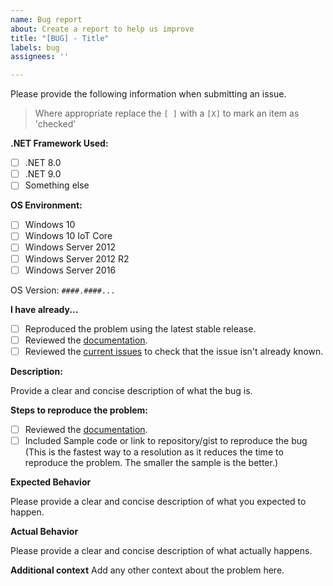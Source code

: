 ```yaml
---
name: Bug report
about: Create a report to help us improve
title: "[BUG] - Title"
labels: bug
assignees: ''

---
```


Please provide the following information when submitting an issue. 

> Where appropriate replace the `[ ]` with a `[X]` to mark an item as 'checked'

**.NET Framework Used:**

- [ ] .NET 8.0
- [ ] .NET 9.0
- [ ] Something else

**OS Environment:**

- [ ] Windows 10
- [ ] Windows 10 IoT Core
- [ ] Windows Server 2012
- [ ] Windows Server 2012 R2
- [ ] Windows Server 2016

OS Version: `####.####...`

**I have already...**

- [ ] Reproduced the problem using the latest stable release.
- [ ] Reviewed the [documentation](https://ubiquitydotnet.github.io/CommandLineParsing/).
- [ ] Reviewed the [current issues](https://github.com/UbiquityDotNET/CommandLineParsing/issues) to check that the issue isn't already known.

**Description:**

Provide a clear and concise description of what the bug is.

**Steps to reproduce the problem:**

- [ ] Reviewed the [documentation](https://ubiquitydotnet.github.io/Llvm.NET/).
- [ ] Included Sample code or link to repository/gist to reproduce the bug (This is the fastest way to a resolution as it reduces the time to reproduce the problem. The smaller the sample is the better.) 
      
**Expected Behavior**

Please provide a clear and concise description of what you expected to happen.

**Actual Behavior**

Please provide a clear and concise description of what actually happens.

**Additional context**
Add any other context about the problem here.
